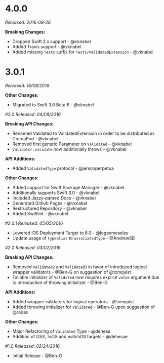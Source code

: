 # 4.0.0
*Released: 2016-09-26*

**Breaking Changes:**

- Dropped Swift 2.x support - @vknabel
- Added Travis support - @vknabel
- Added missing `Tests` suffix for `Tests/ValidatedExtension` - @vknabel

# 3.0.1
*Released: 16/08/2016*

**Other Changes:**

- Migrated to Swift 3.0 Beta 6 - @vknabel

#3.0
*Released: 04/08/2016*

**Breaking API Changes:**

- Renamed Validated to ValidatedExtension in order to be distributed as CocoaPod - @vknabel
- Removed first generic Parameter on `Validated` - @vknabel
- `Validator.validate` now additionally throws - @vknabel

**API Additions:**

- Added `ValidatedType` protocol - @jersonperpetua

**Other Changes:**

- Added support for Swift Package Manager - @vknabel
- Additionally supports Swift 3.0 - @vknabel
- Included Jazzy-parsed Docs - @vknabel
- Generated Github Pages - @vknabel
- Restructured Repository - @vknabel
- Added Swiftlint - @vknabel

#2.0.1
*Released: 05/05/2016*

- Lowered iOS Deployment Target to 8.0 - @loganmoseley
- Update usage of `typealias` to `associatedtype` - @AndrewSB

#2.0
*Released: 03/02/2016*

**Breaking API Changes:**

- Removed `Validated2` and `Validated3` in favor of introduced logical wrapper validators - @Ben-G on suggestion of @tomquist
- Failable initializer of `Validated` now requires explicit `value` argument due to introduction of throwing initializer - @Ben-G

**API Additions:**

- Added wrapper validators for logical operators - @tomquist
- Added throwing initializer for `Validated` - @Ben-G upon suggestion of @radex

**Other Changes:**

- Major Refactoring of `Validated` Type - @dehesa
- Addition of OSX, tvOS and watchOS targets - @dehesae

#1.0
*Released: 02/24/2016*

 - Initial Release - @Ben-G
